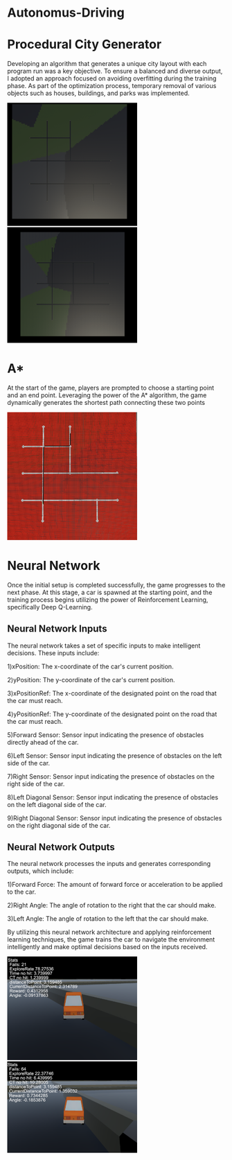# Autonomus-Driving

# Procedural City Generator
  Developing an algorithm that generates a unique city layout with each program run was a key objective. To ensure a balanced and diverse output, I adopted an approach focused on avoiding overfitting during the training phase. As part of the optimization process, temporary removal of various objects such as houses, buildings, and parks was implemented.
<div>
<img src="https://github.com/jesuisgregoire1/Autonomus-Driving/blob/master/City2.png" alt="Alt Text" width="300"/>
<img src="https://github.com/jesuisgregoire1/Autonomus-Driving/blob/master/City1.png" alt="Alt Text" width="300"/>
</div>

# A*
  At the start of the game, players are prompted to choose a starting point and an end point. Leveraging the power of the A* algorithm, the game dynamically generates the shortest path connecting these two points

  
<img src="https://github.com/jesuisgregoire1/Autonomus-Driving/blob/master/A*.png" alt="Alt Text" width="300"/>

# Neural Network
Once the initial setup is completed successfully, the game progresses to the next phase. At this stage, a car is spawned at the starting point, and the training process begins utilizing the power of Reinforcement Learning, specifically Deep Q-Learning.

## Neural Network Inputs

The neural network takes a set of specific inputs to make intelligent decisions. These inputs include:

1)xPosition: The x-coordinate of the car's current position.

2)yPosition: The y-coordinate of the car's current position.

3)xPositionRef: The x-coordinate of the designated point on the road that the car must reach.

4)yPositionRef: The y-coordinate of the designated point on the road that the car must reach.

5)Forward Sensor: Sensor input indicating the presence of obstacles directly ahead of the car.

6)Left Sensor: Sensor input indicating the presence of obstacles on the left side of the car.

7)Right Sensor: Sensor input indicating the presence of obstacles on the right side of the car.

8)Left Diagonal Sensor: Sensor input indicating the presence of obstacles on the left diagonal side of the car.

9)Right Diagonal Sensor: Sensor input indicating the presence of obstacles on the right diagonal side of the car.

## Neural Network Outputs

The neural network processes the inputs and generates corresponding outputs, which include:

1)Forward Force: The amount of forward force or acceleration to be applied to the car.

2)Right Angle: The angle of rotation to the right that the car should make.

3)Left Angle: The angle of rotation to the left that the car should make.

By utilizing this neural network architecture and applying reinforcement learning techniques, the game trains the car to navigate the environment intelligently and make optimal decisions based on the inputs received.

<div>
<img src="https://github.com/jesuisgregoire1/Autonomus-Driving/blob/master/Training1.png" alt="Alt Text" width="300"/>
<img src="https://github.com/jesuisgregoire1/Autonomus-Driving/blob/master/Training2.png" alt="Alt Text" width="300"/>
</div>
